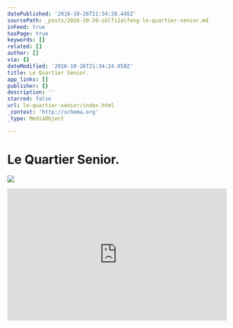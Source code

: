 ```yaml
---
datePublished: '2016-10-26T21:34:28.445Z'
sourcePath: _posts/2016-10-26-sblfi1alfeng-le-quartier-senior.md
inFeed: true
hasPage: true
keywords: []
related: []
author: []
via: {}
dateModified: '2016-10-26T21:34:24.958Z'
title: Le Quartier Senior.
app_links: []
publisher: {}
description: ''
starred: false
url: le-quartier-senior/index.html
_context: 'http://schema.org'
_type: MediaObject

---
```

# Le Quartier Senior.
![](https://the-grid-user-content.s3-us-west-2.amazonaws.com/058ce134-4678-46b2-8e49-0b465cb3bd70.jpg)

<iframe src="https://cdn.embedly.com/widgets/media.html?src=https%3A%2F%2Fdocs.google.com%2Fdocument%2Fd%2F1XhvciGQ7Fa9ETfnH1yKFcU4gmaCoMTKEHssD-GhAu1g%2Fedit%3Fusp%3Dsharing&amp;url=https%3A%2F%2Fdocs.google.com%2Fdocument%2Fd%2F1XhvciGQ7Fa9ETfnH1yKFcU4gmaCoMTKEHssD-GhAu1g%2Fedit%3Fusp%3Dsharing&amp;image=https%3A%2F%2Flh5.googleusercontent.com%2FY-tSm3f4tok4Wlo2HayN8NfSoKMDta1sePGHXnbm1wgr_rUUjGzqgrAUpzTxiHXBUTBeWA%3Dw1200-h630-p&amp;key=b7d04c9b404c499eba89ee7072e1c4f7&amp;type=text%2Fhtml&amp;schema=google" width="500" height="300" scrolling="no" frameborder="0" allowfullscreen="" style=""></iframe>